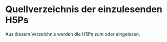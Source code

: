 # Quellverzeichnis der einzulesenden H5Ps

Aus diesem Verzeichnis werden die H5Ps zum [](HSE2.md) oder [](HSE1.md) eingelesen.


